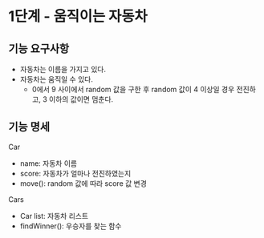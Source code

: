 # 1단계 - 움직이는 자동차

## 기능 요구사항
- 자동차는 이름을 가지고 있다.
- 자동차는 움직일 수 있다. 
  - 0에서 9 사이에서 random 값을 구한 후 random 값이 4 이상일 경우 전진하고, 3 이하의 값이면 멈춘다. 


## 기능 명세
Car
- name: 자동차 이름
- score: 자동차가 얼마나 전진하였는지
- move(): random 값에 따라 score 값 변경

Cars
- Car list: 자동차 리스트
- findWinner(): 우승자를 찾는 함수